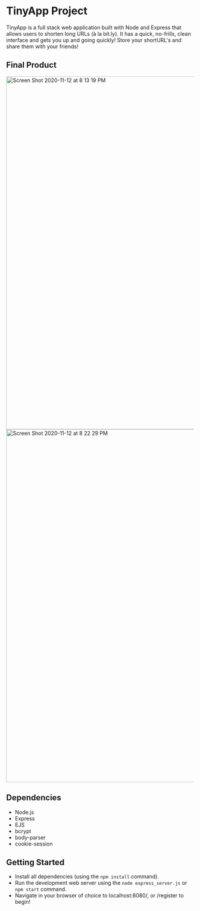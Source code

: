 # TinyApp Project

TinyApp is a full stack web application built with Node and Express that allows users to shorten long URLs (à la bit.ly). It has a quick, no-frills, clean interface and gets you up and going quickly! Store your shortURL's and share them with your friends!

## Final Product

<img width="949" alt="Screen Shot 2020-11-12 at 8 13 19 PM" src="https://user-images.githubusercontent.com/57770901/99028349-621c3c00-2524-11eb-8864-648cc8fb145b.png">

<img width="949" alt="Screen Shot 2020-11-12 at 8 22 29 PM" src="https://user-images.githubusercontent.com/57770901/99028525-d35bef00-2524-11eb-90ec-e32480010099.png">

## Dependencies

- Node.js
- Express
- EJS
- bcrypt
- body-parser
- cookie-session

## Getting Started

- Install all dependencies (using the `npm install` command).
- Run the development web server using the `node express_server.js` or `npm start` command.
- Navigate in your browser of choice to localhost:8080/, or /register to begin! 
